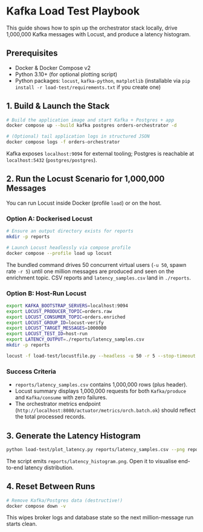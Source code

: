 # Kafka Load Test Playbook

This guide shows how to spin up the orchestrator stack locally, drive 1,000,000 Kafka messages with Locust, and produce a latency histogram.

## Prerequisites

- Docker & Docker Compose v2
- Python 3.10+ (for optional plotting script)
- Python packages: `locust`, `kafka-python`, `matplotlib` (installable via `pip install -r load-test/requirements.txt` if you create one)

## 1. Build & Launch the Stack

```bash
# Build the application image and start Kafka + Postgres + app
docker compose up --build kafka postgres orders-orchestrator -d

# (Optional) tail application logs in structured JSON
docker compose logs -f orders-orchestrator
```

Kafka exposes `localhost:9094` for external tooling; Postgres is reachable at `localhost:5432` (`postgres/postgres`).

## 2. Run the Locust Scenario for 1,000,000 Messages

You can run Locust inside Docker (profile `load`) or on the host.

### Option A: Dockerised Locust

```bash
# Ensure an output directory exists for reports
mkdir -p reports

# Launch Locust headlessly via compose profile
docker compose --profile load up locust
```

The bundled command drives 50 concurrent virtual users (`-u 50`, spawn rate `-r 5`) until one million messages are produced and seen on the enrichment topic. CSV reports and `latency_samples.csv` land in `./reports`.

### Option B: Host-Run Locust

```bash
export KAFKA_BOOTSTRAP_SERVERS=localhost:9094
export LOCUST_PRODUCER_TOPIC=orders.raw
export LOCUST_CONSUMER_TOPIC=orders.enriched
export LOCUST_GROUP_ID=locust-verify
export LOCUST_TARGET_MESSAGES=1000000
export LOCUST_TEST_ID=host-run
export LATENCY_OUTPUT=./reports/latency_samples.csv
mkdir -p reports

locust -f load-test/locustfile.py --headless -u 50 -r 5 --stop-timeout 300 --csv=reports/locust
```

### Success Criteria

- `reports/latency_samples.csv` contains 1,000,000 rows (plus header).
- Locust summary displays 1,000,000 requests for both `Kafka/produce` and `Kafka/consume` with zero failures.
- The orchestrator metrics endpoint (`http://localhost:8080/actuator/metrics/orch.batch.ok`) should reflect the total processed records.

## 3. Generate the Latency Histogram

```bash
python load-test/plot_latency.py reports/latency_samples.csv --png reports/latency_histogram.png --bins 120
```

The script emits `reports/latency_histogram.png`. Open it to visualise end-to-end latency distribution.

## 4. Reset Between Runs

```bash
# Remove Kafka/Postgres data (destructive!)
docker compose down -v
```

This wipes broker logs and database state so the next million-message run starts clean.
